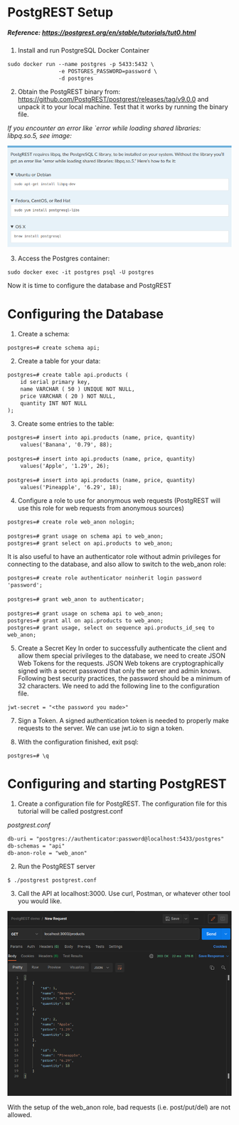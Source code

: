 # PostgREST Setup

##### Reference: https://postgrest.org/en/stable/tutorials/tut0.html

1. Install and run PostgreSQL Docker Container

```
sudo docker run --name postgres -p 5433:5432 \
                -e POSTGRES_PASSWORD=password \
                -d postgres
```

2. Obtain the PostgREST binary from: https://github.com/PostgREST/postgrest/releases/tag/v9.0.0 and unpack it to your local machine. Test that it works by running the binary file. 

*If you encounter an error like `error while loading shared libraries: libpq.so.5, see image:*

![libpq error](./images/libpq_error.jpg)

3. Access the Postgres container:

```
sudo docker exec -it postgres psql -U postgres
```

Now it is time to configure the database and PostgREST

# Configuring the Database

1. Create a schema: 
```
postgres=# create schema api;
```
2. Create a table for your data:
```
postgres=# create table api.products (
    id serial primary key,
    name VARCHAR ( 50 ) UNIQUE NOT NULL,
    price VARCHAR ( 20 ) NOT NULL,
    quantity INT NOT NULL
);
```

3. Create some entries to the table:
```
postgres=# insert into api.products (name, price, quantity)
    values('Banana', '0.79', 88);

postgres=# insert into api.products (name, price, quantity)
    values('Apple', '1.29', 26);

postgres=# insert into api.products (name, price, quantity)
    values('Pineapple', '6.29', 18);
```

4. Configure a role to use for anonymous web requests (PostgREST will use this role for web requests from anonymous sources)
```
postgres=# create role web_anon nologin;

postgres=# grant usage on schema api to web_anon;
postgres=# grant select on api.products to web_anon;
```

It is also useful to have an authenticator role without admin privileges for connecting to the database, and also allow to switch to the web_anon role:
```
postgres=# create role authenticator noinherit login password 'password';

postgres=# grant web_anon to authenticator;

postgres=# grant usage on schema api to web_anon;
postgres=# grant all on api.products to web_anon;
postgres=# grant usage, select on sequence api.products_id_seq to web_anon;

```

5. Create a Secret Key
In order to successfully authenticate the client and allow them special privileges to the database, we need to create JSON Web Tokens for the requests. JSON Web tokens are cryptographically signed with a secret password that only the server and admin knows. Following best security practices, the password should be a minimum of 32 characters. We need to add the following line to the configuration file.

```
jwt-secret = "<the password you made>"
```

7. Sign a Token. A signed authentication token is needed to properly make requests to the server. We can use jwt.io to sign a token. 

5. With the configuration finished, exit psql:
```
postgres=# \q
```

# Configuring and starting PostgREST

1. Create a configuration file for PostgREST. The configuration file for this tutorial will be called postgrest.conf

*postgrest.conf*
```
db-uri = "postgres://authenticator:password@localhost:5433/postgres"
db-schemas = "api"
db-anon-role = "web_anon"
```

2. Run the PostgREST server
```
$ ./postgrest postgrest.conf
```

3. Call the API at localhost:3000. Use curl, Postman, or whatever other tool you would like.

![output from postman](images/PostmanResult.png)

With the setup of the web_anon role, bad requests (i.e. post/put/del) are not allowed.
